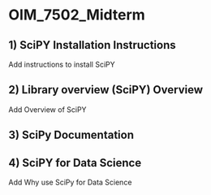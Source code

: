 # OIM_7502_Midterm

## 1) SciPY Installation Instructions

  Add instructions to install SciPY

## 2) Library overview (SciPY) Overview

Add Overview of SciPY

## 3) SciPy Documentation

## 4) SciPY for Data Science

Add Why use SciPy for Data Science
